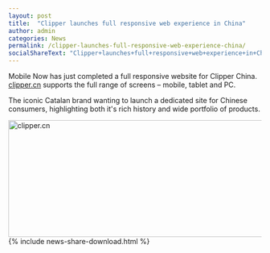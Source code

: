 ```yaml
---
layout: post
title:  "Clipper launches full responsive web experience in China"
author: admin
categories: News
permalink: /clipper-launches-full-responsive-web-experience-china/
socialShareText: "Clipper+launches+full+responsive+web+experience+in+China"
---
```

Mobile Now has just completed a full responsive website for Clipper China. [clipper.cn](http://www.clipper.cn) supports the full range of screens – mobile, tablet and PC.

The iconic Catalan brand wanting to launch a dedicated site for Chinese consumers, highlighting both it's rich history and wide portfolio of products.

<img alt="clipper.cn" src="{{ site.assetsurl }}2014/04/clipper.cn_-1030x465.png" width="515" height="232">
<!--more-->
{% include news-share-download.html %}
